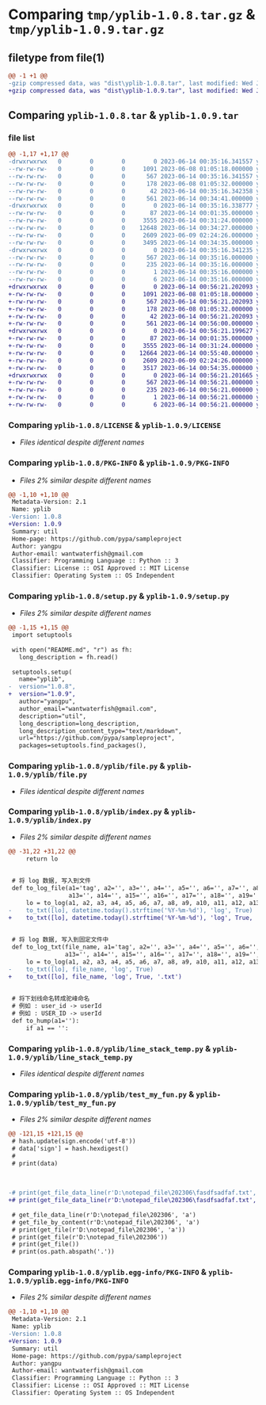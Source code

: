 # Comparing `tmp/yplib-1.0.8.tar.gz` & `tmp/yplib-1.0.9.tar.gz`

## filetype from file(1)

```diff
@@ -1 +1 @@
-gzip compressed data, was "dist\yplib-1.0.8.tar", last modified: Wed Jun 14 00:35:16 2023, max compression
+gzip compressed data, was "dist\yplib-1.0.9.tar", last modified: Wed Jun 14 00:56:21 2023, max compression
```

## Comparing `yplib-1.0.8.tar` & `yplib-1.0.9.tar`

### file list

```diff
@@ -1,17 +1,17 @@
-drwxrwxrwx   0        0        0        0 2023-06-14 00:35:16.341557 yplib-1.0.8/
--rw-rw-rw-   0        0        0     1091 2023-06-08 01:05:18.000000 yplib-1.0.8/LICENSE
--rw-rw-rw-   0        0        0      567 2023-06-14 00:35:16.341557 yplib-1.0.8/PKG-INFO
--rw-rw-rw-   0        0        0      178 2023-06-08 01:05:32.000000 yplib-1.0.8/README.md
--rw-rw-rw-   0        0        0       42 2023-06-14 00:35:16.342358 yplib-1.0.8/setup.cfg
--rw-rw-rw-   0        0        0      561 2023-06-14 00:34:41.000000 yplib-1.0.8/setup.py
-drwxrwxrwx   0        0        0        0 2023-06-14 00:35:16.338777 yplib-1.0.8/yplib/
--rw-rw-rw-   0        0        0       87 2023-06-14 00:01:35.000000 yplib-1.0.8/yplib/__init__.py
--rw-rw-rw-   0        0        0     3555 2023-06-14 00:31:24.000000 yplib-1.0.8/yplib/file.py
--rw-rw-rw-   0        0        0    12648 2023-06-14 00:34:27.000000 yplib-1.0.8/yplib/index.py
--rw-rw-rw-   0        0        0     2609 2023-06-09 02:24:26.000000 yplib-1.0.8/yplib/line_stack_temp.py
--rw-rw-rw-   0        0        0     3495 2023-06-14 00:34:35.000000 yplib-1.0.8/yplib/test_my_fun.py
-drwxrwxrwx   0        0        0        0 2023-06-14 00:35:16.341235 yplib-1.0.8/yplib.egg-info/
--rw-rw-rw-   0        0        0      567 2023-06-14 00:35:16.000000 yplib-1.0.8/yplib.egg-info/PKG-INFO
--rw-rw-rw-   0        0        0      235 2023-06-14 00:35:16.000000 yplib-1.0.8/yplib.egg-info/SOURCES.txt
--rw-rw-rw-   0        0        0        1 2023-06-14 00:35:16.000000 yplib-1.0.8/yplib.egg-info/dependency_links.txt
--rw-rw-rw-   0        0        0        6 2023-06-14 00:35:16.000000 yplib-1.0.8/yplib.egg-info/top_level.txt
+drwxrwxrwx   0        0        0        0 2023-06-14 00:56:21.202093 yplib-1.0.9/
+-rw-rw-rw-   0        0        0     1091 2023-06-08 01:05:18.000000 yplib-1.0.9/LICENSE
+-rw-rw-rw-   0        0        0      567 2023-06-14 00:56:21.202093 yplib-1.0.9/PKG-INFO
+-rw-rw-rw-   0        0        0      178 2023-06-08 01:05:32.000000 yplib-1.0.9/README.md
+-rw-rw-rw-   0        0        0       42 2023-06-14 00:56:21.202093 yplib-1.0.9/setup.cfg
+-rw-rw-rw-   0        0        0      561 2023-06-14 00:56:00.000000 yplib-1.0.9/setup.py
+drwxrwxrwx   0        0        0        0 2023-06-14 00:56:21.199627 yplib-1.0.9/yplib/
+-rw-rw-rw-   0        0        0       87 2023-06-14 00:01:35.000000 yplib-1.0.9/yplib/__init__.py
+-rw-rw-rw-   0        0        0     3555 2023-06-14 00:31:24.000000 yplib-1.0.9/yplib/file.py
+-rw-rw-rw-   0        0        0    12664 2023-06-14 00:55:40.000000 yplib-1.0.9/yplib/index.py
+-rw-rw-rw-   0        0        0     2609 2023-06-09 02:24:26.000000 yplib-1.0.9/yplib/line_stack_temp.py
+-rw-rw-rw-   0        0        0     3517 2023-06-14 00:54:35.000000 yplib-1.0.9/yplib/test_my_fun.py
+drwxrwxrwx   0        0        0        0 2023-06-14 00:56:21.201665 yplib-1.0.9/yplib.egg-info/
+-rw-rw-rw-   0        0        0      567 2023-06-14 00:56:21.000000 yplib-1.0.9/yplib.egg-info/PKG-INFO
+-rw-rw-rw-   0        0        0      235 2023-06-14 00:56:21.000000 yplib-1.0.9/yplib.egg-info/SOURCES.txt
+-rw-rw-rw-   0        0        0        1 2023-06-14 00:56:21.000000 yplib-1.0.9/yplib.egg-info/dependency_links.txt
+-rw-rw-rw-   0        0        0        6 2023-06-14 00:56:21.000000 yplib-1.0.9/yplib.egg-info/top_level.txt
```

### Comparing `yplib-1.0.8/LICENSE` & `yplib-1.0.9/LICENSE`

 * *Files identical despite different names*

### Comparing `yplib-1.0.8/PKG-INFO` & `yplib-1.0.9/PKG-INFO`

 * *Files 2% similar despite different names*

```diff
@@ -1,10 +1,10 @@
 Metadata-Version: 2.1
 Name: yplib
-Version: 1.0.8
+Version: 1.0.9
 Summary: util
 Home-page: https://github.com/pypa/sampleproject
 Author: yangpu
 Author-email: wantwaterfish@gmail.com
 Classifier: Programming Language :: Python :: 3
 Classifier: License :: OSI Approved :: MIT License
 Classifier: Operating System :: OS Independent
```

### Comparing `yplib-1.0.8/setup.py` & `yplib-1.0.9/setup.py`

 * *Files 2% similar despite different names*

```diff
@@ -1,15 +1,15 @@
 import setuptools
 
 with open("README.md", "r") as fh:
   long_description = fh.read()
 
 setuptools.setup(
   name="yplib",
-  version="1.0.8",
+  version="1.0.9",
   author="yangpu",
   author_email="wantwaterfish@gmail.com",
   description="util",
   long_description=long_description,
   long_description_content_type="text/markdown",
   url="https://github.com/pypa/sampleproject",
   packages=setuptools.find_packages(),
```

### Comparing `yplib-1.0.8/yplib/file.py` & `yplib-1.0.9/yplib/file.py`

 * *Files identical despite different names*

### Comparing `yplib-1.0.8/yplib/index.py` & `yplib-1.0.9/yplib/index.py`

 * *Files 2% similar despite different names*

```diff
@@ -31,22 +31,22 @@
     return lo
 
 
 # 将 log 数据, 写入到文件
 def to_log_file(a1='tag', a2='', a3='', a4='', a5='', a6='', a7='', a8='', a9='', a10='', a11='', a12='',
                 a13='', a14='', a15='', a16='', a17='', a18='', a19='', a20=''):
     lo = to_log(a1, a2, a3, a4, a5, a6, a7, a8, a9, a10, a11, a12, a13, a14, a15, a16, a17, a18, a19, a20)
-    to_txt([lo], datetime.today().strftime('%Y-%m-%d'), 'log', True)
+    to_txt([lo], datetime.today().strftime('%Y-%m-%d'), 'log', True, '.log')
 
 
 # 将 log 数据, 写入到固定文件中
 def to_log_txt(file_name, a1='tag', a2='', a3='', a4='', a5='', a6='', a7='', a8='', a9='', a10='', a11='', a12='',
                a13='', a14='', a15='', a16='', a17='', a18='', a19='', a20=''):
     lo = to_log(a1, a2, a3, a4, a5, a6, a7, a8, a9, a10, a11, a12, a13, a14, a15, a16, a17, a18, a19, a20)
-    to_txt([lo], file_name, 'log', True)
+    to_txt([lo], file_name, 'log', True, '.txt')
 
 
 # 将下划线命名转成驼峰命名
 # 例如 : user_id -> userId
 # 例如 : USER_ID -> userId
 def to_hump(a1=''):
     if a1 == '':
```

### Comparing `yplib-1.0.8/yplib/line_stack_temp.py` & `yplib-1.0.9/yplib/line_stack_temp.py`

 * *Files identical despite different names*

### Comparing `yplib-1.0.8/yplib/test_my_fun.py` & `yplib-1.0.9/yplib/test_my_fun.py`

 * *Files 2% similar despite different names*

```diff
@@ -121,15 +121,15 @@
 # hash.update(sign.encode('utf-8'))
 # data['sign'] = hash.hexdigest()
 #
 # print(data)
 
 
 
-# print(get_file_data_line(r'D:\notepad_file\202306\fasdfsadfaf.txt', 'a'))
+# print(get_file_data_line(r'D:\notepad_file\202306\fasdfsadfaf.txt', 'payout', from_last=False))
 
 # get_file_data_line(r'D:\notepad_file\202306', 'a')
 # get_file_by_content(r'D:\notepad_file\202306', 'a')
 # print(get_file(r'D:\notepad_file\202306', 'a'))
 # print(get_file(r'D:\notepad_file\202306'))
 # print(get_file())
 # print(os.path.abspath('.'))
```

### Comparing `yplib-1.0.8/yplib.egg-info/PKG-INFO` & `yplib-1.0.9/yplib.egg-info/PKG-INFO`

 * *Files 2% similar despite different names*

```diff
@@ -1,10 +1,10 @@
 Metadata-Version: 2.1
 Name: yplib
-Version: 1.0.8
+Version: 1.0.9
 Summary: util
 Home-page: https://github.com/pypa/sampleproject
 Author: yangpu
 Author-email: wantwaterfish@gmail.com
 Classifier: Programming Language :: Python :: 3
 Classifier: License :: OSI Approved :: MIT License
 Classifier: Operating System :: OS Independent
```

